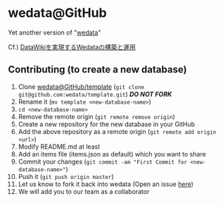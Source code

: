# wedata@GitHub

Yet another version of "[wedata](http://wedata.net/)"

Cf.) [DataWikiを実現するWedataの構築と運用](http://www.slideshare.net/eto/datawikiwedata)

## Contributing (to create a new database)

1. Clone [wedata@GitHub/template](https://github.com/wedata/template) (`git clone git@github.com:wedata/template.git`) ***DO NOT FORK***
1. Rename it (`mv template <new-database-name>`)
1. `cd <new-database-name>`
1. Remove the remote origin (`git remote remove origin`)
1. Create a new repository for the new database in your GitHub
1. Add the above repository as a remote origin (`git remote add origin <url>`)
1. Modify README.md at least
1. Add an items file (items.json as default) which you want to share
1. Commit your changes (`git commit -am "First Commit for <new-database-name>"`)
1. Push it (`git push origin master`)
1. Let us know to fork it back into wedata (Open an issue [here](https://github.com/wedata/wedata.github.io/issues))
1. We will add you to our team as a collaborator